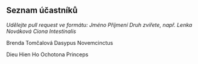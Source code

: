 ## Seznam účastníků

*Udělejte pull request ve formátu: Jméno Příjmení Druh zvířete, např. Lenka Nováková Ciona Intestinalis*

Brenda Tomčalová Dasypus Novemcinctus

Dieu Hien Ho Ochotona Princeps
